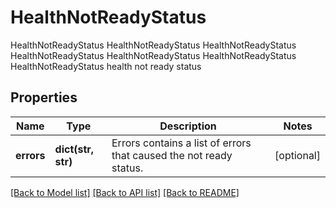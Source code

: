 # HealthNotReadyStatus

HealthNotReadyStatus HealthNotReadyStatus HealthNotReadyStatus HealthNotReadyStatus HealthNotReadyStatus HealthNotReadyStatus HealthNotReadyStatus health not ready status
## Properties
Name | Type | Description | Notes
------------ | ------------- | ------------- | -------------
**errors** | **dict(str, str)** | Errors contains a list of errors that caused the not ready status. | [optional] 

[[Back to Model list]](../README.md#documentation-for-models) [[Back to API list]](../README.md#documentation-for-api-endpoints) [[Back to README]](../README.md)


